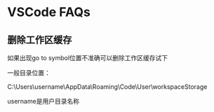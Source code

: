 # VSCode FAQs

## 删除工作区缓存

如果出现go to symbol位置不准确可以删除工作区缓存试下

一般目录位置：

C:\Users\username\AppData\Roaming\Code\User\workspaceStorage

username是用户目录名称
